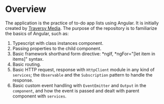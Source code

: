 # Overview

The application is the practice of to-do app lists using Angular. It is initially created by [Traversy Media](https://www.youtube.com/watch?v=3dHNOWTI7H8&ab_channel=TraversyMedia). The purpose of the repository is to familiarize the basics of Angular, such as:

1. Typescript with class instances component.
2. Passing properties to the child component.
3. Basic framework shorthand form directive: *ngIf, *ngFor="[let item in items]" syntax.
4. Basic routing.
5. Basic HTTP request, response with `HttpClient` module in any kind of `services`; the `Observable` and the `Subscription` pattern to handle the response.
6. Basic custom event handling with `EventEmitter` and `Output` in the `component`, and how the event is passed and dealt with parent component with `services`.
